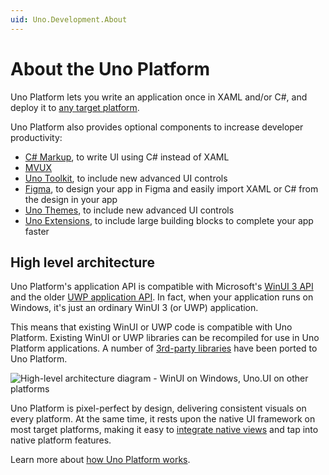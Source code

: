 ```yaml
---
uid: Uno.Development.About
---
```


# About the Uno Platform

Uno Platform lets you write an application once in XAML and/or C#, and deploy it to [any target platform](getting-started/requirements.md).

Uno Platform also provides optional components to increase developer productivity:

- [C# Markup](xref:Uno.Extensions.Markup.Overview), to write UI using C# instead of XAML
- [MVUX](xref:Uno.Extensions.Mvux.Overview)
- [Uno Toolkit](xref:Toolkit.GettingStarted), to include new advanced UI controls
- [Figma](xref:Uno.Figma.GetStarted), to design your app in Figma and easily import XAML or C# from the design in your app
- [Uno Themes](external/uno.themes/doc/themes-overview.md), to include new advanced UI controls
- [Uno Extensions](external/uno.extensions/doc/ExtensionsOverview.md), to include large building blocks to complete your app faster

## High level architecture

Uno Platform's application API is compatible with Microsoft's [WinUI 3 API](https://learn.microsoft.com/windows/apps/winui/winui3/) and the older [UWP application API](https://learn.microsoft.com/windows/uwp/get-started/). In fact, when your application runs on Windows, it's just an ordinary WinUI 3 (or UWP) application.

This means that existing WinUI or UWP code is compatible with Uno Platform. Existing WinUI or UWP libraries can be recompiled for use in Uno Platform applications. A number of [3rd-party libraries](xref:Uno.Development.SupportedLibraries) have been ported to Uno Platform.

![High-level architecture diagram - WinUI on Windows, Uno.UI on other platforms](Assets/high-level-architecture-copy.png)

Uno Platform is pixel-perfect by design, delivering consistent visuals on every platform. At the same time, it rests upon the native UI framework on most target platforms, making it easy to [integrate native views](xref:Uno.Development.NativeViews) and tap into native platform features.

Learn more about [how Uno Platform works](xref:Uno.Development.HowItWorks).
